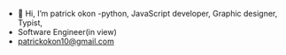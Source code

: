 - 👋 Hi, I’m patrick okon
-python, JavaScript developer,
Graphic designer,
Typist,
- Software Engineer(in view)
- patrickokon10@gmail.com

<!---
okonpatrick/okonpatrick is a ✨ special ✨ repository because its `README.md` (this file) appears on your GitHub profile.
You can click the Preview link to take a look at your changes.
--->

